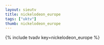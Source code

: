 ```yaml
--- 
layout: sieutv
title: nickelodeon_europe
tags: ["uktv"]
thumb: nickelodeon_europe
---
```

{% include tvadv key=nickelodeon_europe %}
